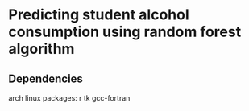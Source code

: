 Predicting student alcohol consumption using random forest algorithm
===================================================

Dependencies
------------
arch linux packages: r tk gcc-fortran
